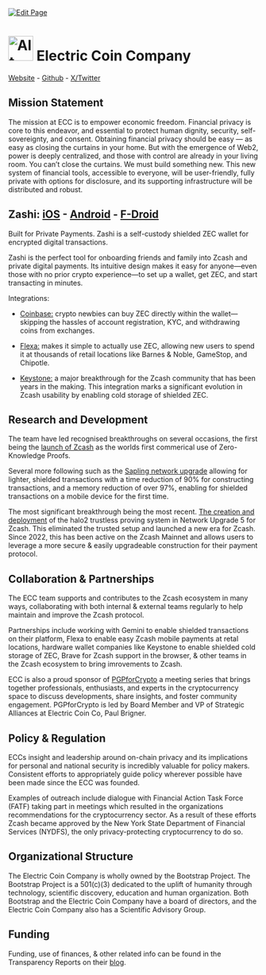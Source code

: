 <a href="https://github.com/zechub/zechub/edit/main/site/Zcash_Organizations/Electric_Coin_Company.md" target="_blank">
  <img src="https://img.shields.io/badge/Edit-blue" alt="Edit Page"/>
</a>

# <img src="https://i.ibb.co/2MghCyb/image-2024-02-03-164918723.png" alt="Alt Text" width="50"/>    Electric Coin Company
[Website](https://electriccoin.co) - [Github](https://github.com/Electric-Coin-Company) - [X/Twitter](https://x.com/ElectricCoinCo)

## Mission Statement

The mission at ECC is to empower economic freedom. Financial privacy is core to this endeavor, and essential to protect human dignity, security, self-sovereignty, and consent. Obtaining financial privacy should be easy — as easy as closing the curtains in your home. But with the emergence of Web2, power is deeply centralized, and those with control are already in your living room. You can’t close the curtains. We must build something new.
This new system of financial tools, accessible to everyone, will be user-friendly, fully private with options for disclosure, and its supporting infrastructure will be distributed and robust.

## Zashi:  [iOS](https://apps.apple.com/us/app/zashi-zcash-wallet/id1672392439) - [Android](https://play.google.com/store/apps/details?id=co.electriccoin.zcash) - [F-Droid](https://f-droid.org/en/packages/co.electriccoin.zcash.foss/)

Built for Private Payments. Zashi is a self-custody shielded ZEC wallet for encrypted digital transactions.

Zashi is the perfect tool for onboarding friends and family into Zcash and private digital payments. Its intuitive design makes it easy for anyone—even those with no prior crypto experience—to set up a wallet, get ZEC, and start transacting in minutes.

Integrations:
- [Coinbase:](https://electriccoin.co/blog/coinbase-zashi-1-2-release/) crypto newbies can buy ZEC directly within the wallet—skipping the hassles of account registration, KYC, and withdrawing coins from exchanges.

- [Flexa:](https://electriccoin.co/blog/zashi-flexa-integration-is-here-spend-zec-at-thousands-of-retailers/) makes it simple to actually use ZEC, allowing new users to spend it at thousands of retail locations like Barnes & Noble, GameStop, and Chipotle.

- [Keystone:](https://electriccoin.co/blog/drumroll-please-introducing-zashi-keystone-hardware-wallet-integration-for-shielded-zec/) a major breakthrough for the Zcash community that has been years in the making. This integration marks a significant evolution in Zcash usability by enabling cold storage of shielded ZEC.

## Research and Development

The team have led recognised breakthroughs on several occasions, the first being the [launch of Zcash](https://electriccoin.co/blog/zcash-begins/) as the worlds first commerical use of Zero-Knowledge Proofs.

Several more following such as the [Sapling network upgrade](https://electriccoin.co/blog/sapling-activation-complete/) allowing for lighter, shielded transactions with a time reduction of 90% for constructing transactions, and a memory reduction of over 97%, enabling for shielded transactions on a mobile device for the first time.

The most significant breakthrough being the most recent. [The creation and deployment](https://electriccoin.co/blog/nu5-activates-on-mainnet-eliminating-trusted-setup-and-launching-a-new-era-for-zcash/) of the halo2 trustless proving system in Network Upgrade 5 for Zcash. This eliminated the trusted setup and launched a new era for Zcash. Since 2022, this has been active on the Zcash Mainnet and allows users to leverage a more secure & easily upgradeable construction for their payment protocol. 

## Collaboration & Partnerships 

The ECC team supports and contributes to the Zcash ecosystem in many ways, collaborating with both internal & external teams regularly to help maintain and improve the Zcash protocol. 

Partnerships include working with Gemini to enable shielded transactions on their platform, Flexa to enable easy Zcash mobile payments at retal locations, hardware wallet companies like Keystone to enable shielded cold storage of ZEC, Brave for Zcash support in the browser, & other teams in the Zcash ecosystem to bring imrovements to Zcash. 

ECC is also a proud sponsor of [PGPforCrypto](https://x.com/pgpforcrypto) a meeting series that brings together professionals, enthusiasts, and experts in the cryptocurrency space to discuss developments, share insights, and foster community engagement. PGPforCrypto is led by Board Member and VP of Strategic Alliances at Electric Coin Co, Paul Brigner.

## Policy & Regulation

ECCs insight and leadership around on-chain privacy and its implications for personal and national security is incredibly valuable for policy makers. Consistent efforts to appropriately guide policy wherever possible have been made since the ECC was founded. 

Examples of outreach include dialogue with Financial Action Task Force (FATF) taking part in meetings which resulted in the organizations recommendations for the cryptocurrency sector. As a result of these efforts Zcash became approved by the New York State Department of Financial Services (NYDFS), the only privacy-protecting cryptocurrency to do so. 

## Organizational Structure

The Electric Coin Company is wholly owned by the Bootstrap Project. The Bootstrap Project is a 501(c)(3) dedicated to the uplift of humanity through technology, scientific discovery, education and human organization. Both Bootstrap and the Electric Coin Company have a board of directors, and the Electric Coin Company also has a Scientific Advisory Group.

## Funding

Funding, use of finances, & other related info can be found in the Transparency Reports on their [blog](https://electriccoin.co/blog/).
